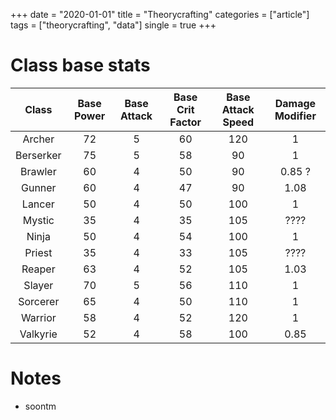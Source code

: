 +++
date = "2020-01-01"
title = "Theorycrafting"
categories = ["article"]
tags = ["theorycrafting", "data"]
single = true
+++

# Class base stats

| Class | Base Power | Base Attack | Base Crit Factor | Base Attack Speed | Damage Modifier |
| :-: | :-: | :-: | :-: | :-: | :-: |
| Archer | 72 | 5 | 60 | 120 | 1 |
| Berserker | 75 | 5 | 58 | 90 | 1 |
| Brawler | 60 | 4 | 50 | 90 | 0.85 ? |
| Gunner | 60 | 4 | 47 | 90 | 1.08 |
| Lancer | 50 | 4 | 50 | 100 | 1 |
| Mystic | 35 | 4 | 35 | 105 | ???? |
| Ninja | 50 | 4 | 54 | 100 | 1 |
| Priest | 35 | 4 | 33 | 105 | ???? |
| Reaper | 63 | 4 | 52 | 105 | 1.03 |
| Slayer | 70 | 5 | 56 | 110 | 1 |
| Sorcerer | 65 | 4 | 50 | 110 | 1 |
| Warrior | 58 | 4 | 52 | 120 | 1 |
| Valkyrie | 52 | 4 | 58 | 100 | 0.85 |

# Notes
- soontm